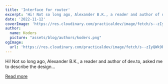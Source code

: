 ```yaml
---
title: 'Interface for router'
excerpt: 'Hi! Not so long ago, Alexander B.K., a reader and author of dev.to, asked me to describe the design...'
date: '2022-11-12'
coverImage: 'https://res.cloudinary.com/practicaldev/image/fetch/s--zIyQWk9b--/c_imagga_scale,f_auto,fl_progressive,h_420,q_auto,w_1000/https://dev-to-uploads.s3.amazonaws.com/uploads/articles/931uxmn528zg4w88mqd8.jpg'
author:
  name: Koders
  picture: "assets/blog/authors/koders.png"
ogImage:
  url: 'https://res.cloudinary.com/practicaldev/image/fetch/s--zIyQWk9b--/c_imagga_scale,f_auto,fl_progressive,h_420,q_auto,w_1000/https://dev-to-uploads.s3.amazonaws.com/uploads/articles/931uxmn528zg4w88mqd8.jpg'
---
```


Hi! Not so long ago, Alexander B.K., a reader and author of dev.to, asked me to describe the design...

[Read more](https://dev.to/zhukmax/interface-for-router-19i1)
